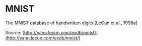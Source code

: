 # MNIST
The MNIST database of handwritten digits [LeCun et al., 1998a]

Source: [http://yann.lecun.com/exdb/mnist/](http://yann.lecun.com/exdb/mnist/)
